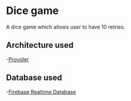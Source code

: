 # Dice game

A dice game which allows user to have 10 retries.

## Architecture used
 -[Provider](https://pub.dev/packages/provider)

 ## Database used
 -[Firebase Realtime Database](https://pub.dev/packages/firebase_database)
